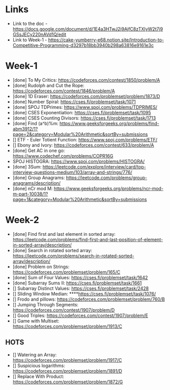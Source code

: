 # Links
- Link to the doc - https://docs.google.com/document/d/1E4a3HTwJ2j9AjfC8zTXIyW2t7j9GSsJECy220nAVd1Q/edit
- Link to Week-1 - https://cake-yumberry-e68.notion.site/Introduction-to-Competitive-Programming-d3297b18bb3940b298a63816e9161e3c
# Week-1
- [done] To My Critics: https://codeforces.com/contest/1850/problem/A  
- [done] Rudolph and Cut the Rope: https://codeforces.com/contest/1846/problem/A  
- [done] 1D Eraser: https://codeforces.com/problemset/problem/1873/D  
- [done] Number Spiral: https://cses.fi/problemset/task/1071  
- [done] SPOJ TDPrimes: https://www.spoj.com/problems/TDPRIMES/ 
- [done] CSES Exponentiation: https://cses.fi/problemset/task/1095 
- [done] CSES Counting Divisors: https://cses.fi/problemset/task/1713
- [done] Find (a^b)%m: https://www.geeksforgeeks.org/problems/find-abm3912/1?page=2&category=Modular%20Arithmetic&sortBy=submissions
- [] ETF - Euler Totient Function: https://www.spoj.com/problems/ETF/
- [] Ebony and Ivory: https://codeforces.com/contest/633/problem/A
- [done] Get AC in one go: https://www.codechef.com/problems/COPR16G  
- SPOJ HISTOGRA: https://www.spoj.com/problems/HISTOGRA/
- [done] 3Sum: https://leetcode.com/explore/interview/card/top-interview-questions-medium/103/array-and-strings/776/  
- [done] Group Anagrams: https://leetcode.com/problems/group-anagrams/description/  
- [done] nCr mod M: https://www.geeksforgeeks.org/problems/ncr-mod-m-part-10038/1?page=1&category=Modular%20Arithmetic&sortBy=submissions 
# Week-2
- [done] Find first and last element in sorted array: https://leetcode.com/problems/find-first-and-last-position-of-element-in-sorted-array/description/
- [done] Search in rotated sorted array: https://leetcode.com/problems/search-in-rotated-sorted-array/description/
- [done] Problem on Strings: https://codeforces.com/problemset/problem/165/C
- [done] Sum of Four Values: https://cses.fi/problemset/task/1642
- [done] Subarray Sums II: https://cses.fi/problemset/task/1661
- [] Subarray Distinct Values: https://cses.fi/problemset/task/2428
- [] Sliding Window Median: ****https://cses.fi/problemset/task/1076/
- [] Frodo and pillows: https://codeforces.com/problemset/problem/760/B
- [] Jumping Through Segments: https://codeforces.com/contest/1907/problem/D
- []  Good Triples: https://codeforces.com/contest/1907/problem/E
- []  Game with Multiset: https://codeforces.com/problemset/problem/1913/C
## HOTS
- [] Watering an Array: https://codeforces.com/problemset/problem/1917/C
- [] Suspicious logarithms: https://codeforces.com/problemset/problem/1891/D
- [] Replace With Product: https://codeforces.com/problemset/problem/1872/G